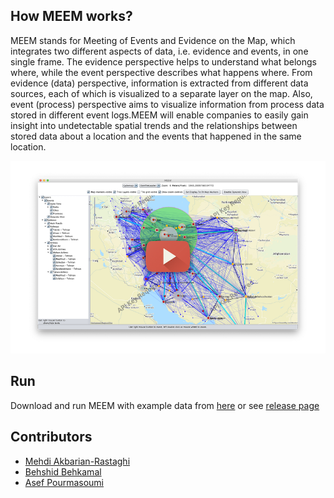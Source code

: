 ## How MEEM works?

MEEM stands for Meeting of Events and Evidence on the Map, which integrates two different aspects of data, i.e. evidence and events, in one single frame. The evidence perspective helps to understand what belongs where, while the event perspective describes what happens where. From evidence (data) perspective, information is extracted from different data sources, each of which is visualized to a separate layer on the map. Also, event (process) perspective aims to visualize information from process data stored in different event logs.MEEM will enable companies to easily gain insight into undetectable spatial trends and the relationships between stored data about a location and the events that happened in the same location. 

[![MEEM Application](https://github.com/makbn/meem/raw/master/app_vdemo_small.png)](https://www.youtube.com/embed/WFRm2I3Em-w)




## Run

Download and run MEEM with example data from [here](http://meem.sakku.cloud/MEEM.zip) or see [release page](https://github.com/makbn/meem/releases)

## Contributors

 * [Mehdi Akbarian-Rastaghi](https://linkedin.com/in/mehdiakbarian)
 * [Behshid Behkamal](http://behkamal.profcms.um.ac.ir/)
 * [Asef Pourmasoumi](http://asef.pourmasoumi.student.um.ac.ir/)



